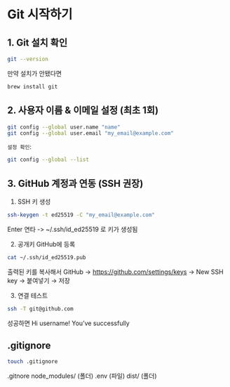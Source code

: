 # Git 시작하기

## 1. Git 설치 확인

```bash
git --version
```

만약 설치가 안됐다면

```bash
brew install git
```

## 2. 사용자 이름 & 이메일 설정 (최초 1회)

```bash
git config --global user.name "name"
git config --global user.email "my_email@example.com"
```

`설정 확인`:

```bash
git config --global --list
```

## 3. GitHub 계정과 연동 (SSH 권장)

1. SSH 키 생성

```bash
ssh-keygen -t ed25519 -C "my_email@example.com"
```

Enter 연타 -> ~/.ssh/id_ed25519 로 키가 생성됨

2. 공개키 GitHub에 등록

```bash
cat ~/.ssh/id_ed25519.pub
```

출력된 키를 복사해서 GitHub →
https://github.com/settings/keys
→ New SSH key → 붙여넣기 → 저장

3. 연결 테스트

```sh
ssh -T git@github.com
```

성공하면
Hi username! You’ve successfully

## .gitignore

```bash
touch .gitignore
```

.gitnore
node_modules/ (폴더)
.env (파일)
dist/ (폴더)
